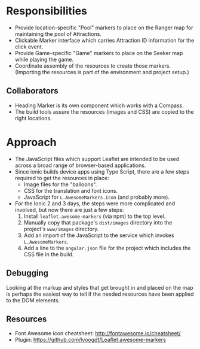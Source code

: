 # Responsibilities

* Provide location-specific "Pool" markers to place on the Ranger map
for maintaining the pool of Attractions.
* Clickable Marker interface which carries Attraction ID
information for the click event.
* Provide Game-specific "Game" markers to place on the Seeker map
while playing the game.
* Coordinate assembly of the resources to create those markers. (Importing 
the resources is part of the environment and project setup.)

## Collaborators
* Heading Marker is its own component which works with a Compass.
* The build tools assure the resources (images and CSS) are
copied to the right locations.

# Approach

* The JavaScript files which support Leaflet are intended to be 
used across a broad range of browser-based applications.
* Since ionic builds device apps using Type Script, there are a 
few steps required to get the resources in place:
  * Image files for the "balloons".
  * CSS for the translation and font icons.
  * JavaScript for `L.AwesomeMarkers.Icon` (and probably more).
* For the Ionic 2 and 3 days, the steps were more complicated
  and involved, but now there are just a few steps: 
  1. Install `leaflet.awesome-markers` (via npm) to the top level.
  1. Manually copy that package's `dist/images` directory into the project's
  `www/images` directory.
  1. Add an import of the JavaScript to the service which invokes 
  `L.AwesomeMarkers`.
  1. Add a line to the `angular.json` file for the project which includes
  the CSS file in the build.

## Debugging

Looking at the markup and styles that get brought in and placed 
on the map is perhaps the easiest way to tell if the needed 
resources have been applied to the DOM elements.

## Resources
* Font Awesome icon cheatsheet: http://fontawesome.io/cheatsheet/
* Plugin: https://github.com/lvoogdt/Leaflet.awesome-markers
    
  
